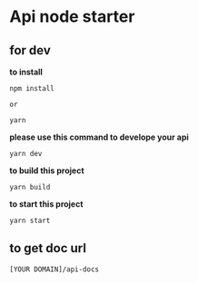 # Api node starter

## for dev

**to install**
```
npm install

or

yarn
```

**please use this command to develope your api**
```
yarn dev
```

**to build this project**
```
yarn build
```

**to start this project**
```
yarn start
```

## to get doc url
```
[YOUR DOMAIN]/api-docs
```